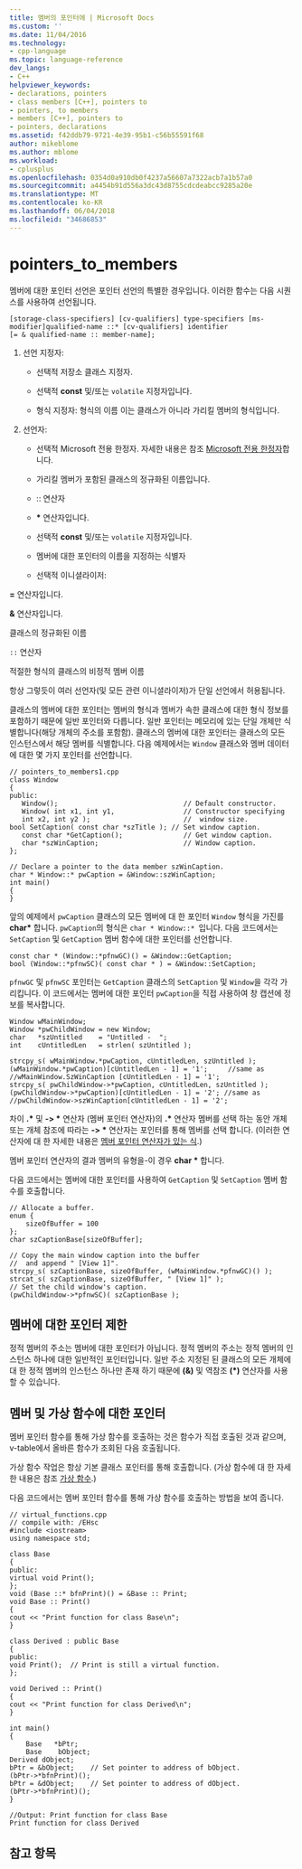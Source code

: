 ```yaml
---
title: 멤버의 포인터에 | Microsoft Docs
ms.custom: ''
ms.date: 11/04/2016
ms.technology:
- cpp-language
ms.topic: language-reference
dev_langs:
- C++
helpviewer_keywords:
- declarations, pointers
- class members [C++], pointers to
- pointers, to members
- members [C++], pointers to
- pointers, declarations
ms.assetid: f42ddb79-9721-4e39-95b1-c56b55591f68
author: mikeblome
ms.author: mblome
ms.workload:
- cplusplus
ms.openlocfilehash: 0354d0a910db0f4237a56607a7322acb7a1b57a0
ms.sourcegitcommit: a4454b91d556a3dc43d8755cdcdeabcc9285a20e
ms.translationtype: MT
ms.contentlocale: ko-KR
ms.lasthandoff: 06/04/2018
ms.locfileid: "34686853"
---
```

# <a name="pointers-to-members"></a>pointers_to_members
멤버에 대한 포인터 선언은 포인터 선언의 특별한 경우입니다.  이러한 함수는 다음 시퀀스를 사용하여 선언됩니다.  
  
```  
[storage-class-specifiers] [cv-qualifiers] type-specifiers [ms-modifier]qualified-name ::* [cv-qualifiers] identifier  
[= & qualified-name :: member-name];  
```  
  
1.  선언 지정자:  
  
    -   선택적 저장소 클래스 지정자.  
  
    -   선택적 **const** 및/또는 `volatile` 지정자입니다.  
  
    -   형식 지정자: 형식의 이름  이는 클래스가 아니라 가리킬 멤버의 형식입니다.  
  
2.  선언자:  
  
    -   선택적 Microsoft 전용 한정자. 자세한 내용은 참조 [Microsoft 전용 한정자](../cpp/microsoft-specific-modifiers.md)합니다.  
  
    -   가리킬 멤버가 포함된 클래스의 정규화된 이름입니다.   
  
    -   :: 연산자  
  
    -   **\*** 연산자입니다.  
  
    -   선택적 **const** 및/또는 `volatile` 지정자입니다.  
  
    -   멤버에 대한 포인터의 이름을 지정하는 식별자  
  
    -   선택적 이니셜라이저:  
  
 **=** 연산자입니다.  
  
 **&** 연산자입니다.  
  
 클래스의 정규화된 이름  
  
 `::` 연산자  
  
 적절한 형식의 클래스의 비정적 멤버 이름  
  
 항상 그렇듯이 여러 선언자(및 모든 관련 이니셜라이저)가 단일 선언에서 허용됩니다.  
  
 클래스의 멤버에 대한 포인터는 멤버의 형식과 멤버가 속한 클래스에 대한 형식 정보를 포함하기 때문에 일반 포인터와 다릅니다. 일반 포인터는 메모리에 있는 단일 개체만 식별합니다(해당 개체의 주소를 포함함). 클래스의 멤버에 대한 포인터는 클래스의 모든 인스턴스에서 해당 멤버를 식별합니다. 다음 예제에서는 `Window` 클래스와 멤버 데이터에 대한 몇 가지 포인터를 선언합니다.  
  
```  
// pointers_to_members1.cpp  
class Window  
{  
public:  
   Window();                               // Default constructor.  
   Window( int x1, int y1,                 // Constructor specifying  
   int x2, int y2 );                       //  window size.  
bool SetCaption( const char *szTitle ); // Set window caption.  
   const char *GetCaption();               // Get window caption.  
   char *szWinCaption;                     // Window caption.  
};  
  
// Declare a pointer to the data member szWinCaption.  
char * Window::* pwCaption = &Window::szWinCaption;  
int main()  
{  
}  
```  
  
 앞의 예제에서 `pwCaption` 클래스의 모든 멤버에 대 한 포인터 `Window` 형식을 가진를 **char\*** 합니다. `pwCaption`의 형식은 `char * Window::* `입니다. 다음 코드에서는 `SetCaption` 및 `GetCaption` 멤버 함수에 대한 포인터를 선언합니다.  
  
```  
const char * (Window::*pfnwGC)() = &Window::GetCaption;  
bool (Window::*pfnwSC)( const char * ) = &Window::SetCaption;  
```  
  
 `pfnwGC` 및 `pfnwSC` 포인터는 `GetCaption` 클래스의 `SetCaption` 및 `Window`을 각각 가리킵니다. 이 코드에서는 멤버에 대한 포인터 `pwCaption`을 직접 사용하여 창 캡션에 정보를 복사합니다.  
  
```  
Window wMainWindow;  
Window *pwChildWindow = new Window;  
char   *szUntitled    = "Untitled -  ";  
int    cUntitledLen   = strlen( szUntitled );  
  
strcpy_s( wMainWindow.*pwCaption, cUntitledLen, szUntitled );  
(wMainWindow.*pwCaption)[cUntitledLen - 1] = '1';     //same as  
//wMainWindow.SzWinCaption [cUntitledLen - 1] = '1';  
strcpy_s( pwChildWindow->*pwCaption, cUntitledLen, szUntitled );   
(pwChildWindow->*pwCaption)[cUntitledLen - 1] = '2'; //same as //pwChildWindow->szWinCaption[cUntitledLen - 1] = '2';  
```  
  
 차이 **.\***  및 **-> \*** 연산자 (멤버 포인터 연산자)의 **.\***  연산자 멤버를 선택 하는 동안 개체 또는 개체 참조에 따라는 **-> \*** 연산자는 포인터를 통해 멤버를 선택 합니다. (이러한 연산자에 대 한 자세한 내용은 [멤버 포인터 연산자가 있는 식](../cpp/pointer-to-member-operators-dot-star-and-star.md).)  
  
 멤버 포인터 연산자의 결과 멤버의 유형을-이 경우 **char \*** 합니다.  
  
 다음 코드에서는 멤버에 대한 포인터를 사용하여 `GetCaption` 및 `SetCaption` 멤버 함수를 호출합니다.  
  
```  
// Allocate a buffer.  
enum {  
    sizeOfBuffer = 100  
};  
char szCaptionBase[sizeOfBuffer];  
  
// Copy the main window caption into the buffer  
//  and append " [View 1]".  
strcpy_s( szCaptionBase, sizeOfBuffer, (wMainWindow.*pfnwGC)() );  
strcat_s( szCaptionBase, sizeOfBuffer, " [View 1]" );  
// Set the child window's caption.  
(pwChildWindow->*pfnwSC)( szCaptionBase );  
```  
  
## <a name="restrictions-on-pointers-to-members"></a>멤버에 대한 포인터 제한  
 정적 멤버의 주소는 멤버에 대한 포인터가 아닙니다. 정적 멤버의 주소는 정적 멤버의 인스턴스 하나에 대한 일반적인 포인터입니다. 일반 주소 지정된 된 클래스의 모든 개체에 대 한 정적 멤버의 인스턴스 하나만 존재 하기 때문에 **(&)** 및 역참조 **(\*)** 연산자를 사용할 수 있습니다.  
  
## <a name="pointers-to-members-and-virtual-functions"></a>멤버 및 가상 함수에 대한 포인터  
 멤버 포인터 함수를 통해 가상 함수를 호출하는 것은 함수가 직접 호출된 것과 같으며, v-table에서 올바른 함수가 조회된 다음 호출됩니다.  
  
 가상 함수 작업은 항상 기본 클래스 포인터를 통해 호출합니다. (가상 함수에 대 한 자세한 내용은 참조 [가상 함수](../cpp/virtual-functions.md).)  
  
 다음 코드에서는 멤버 포인터 함수를 통해 가상 함수를 호출하는 방법을 보여 줍니다.  
  
```  
// virtual_functions.cpp  
// compile with: /EHsc  
#include <iostream>  
using namespace std;  
  
class Base  
{  
public:  
virtual void Print();  
};  
void (Base ::* bfnPrint)() = &Base :: Print;  
void Base :: Print()  
{  
cout << "Print function for class Base\n";  
}  
  
class Derived : public Base  
{  
public:  
void Print();  // Print is still a virtual function.  
};  
  
void Derived :: Print()  
{  
cout << "Print function for class Derived\n";  
}  
  
int main()  
{  
    Base   *bPtr;  
    Base    bObject;  
Derived dObject;  
bPtr = &bObject;    // Set pointer to address of bObject.  
(bPtr->*bfnPrint)();  
bPtr = &dObject;    // Set pointer to address of dObject.  
(bPtr->*bfnPrint)();  
}  
  
//Output: Print function for class Base  
Print function for class Derived  
```  
  
## <a name="see-also"></a>참고 항목  
 
